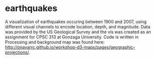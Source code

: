 # earthquakes

A visualization of earthquakes occuring between 1900 and 2007, using different visual channels to encode location, depth, and magnitude. Data was provided by  the US Geological Survey and the vis was created as an assignment for CPSC 313 at Gonzaga University. Code is written in Processing and background map was found here: http://pnavarrc.github.io/workshop-d3-maps/pages/geographic-projections/. 
